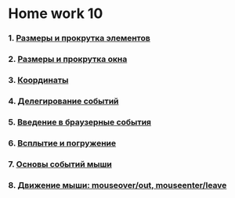 # Home work 10

### 1. [Размеры и прокрутка элементов](https://learn.javascript.ru/size-and-scroll)
### 2. [Размеры и прокрутка окна](https://learn.javascript.ru/size-and-scroll-window)
### 3. [Координаты](https://learn.javascript.ru/coordinates)
### 4. [Делегирование событий](https://learn.javascript.ru/event-delegation)
### 5. [Введение в браузерные события](https://learn.javascript.ru/introduction-browser-events)
### 6. [Всплытие и погружение](https://learn.javascript.ru/bubbling-and-capturing)
### 7. [Основы событий мыши](https://learn.javascript.ru/mouse-events-basics)
### 8. [Движение мыши: mouseover/out, mouseenter/leave](https://learn.javascript.ru/mousemove-mouseover-mouseout-mouseenter-mouseleave)
